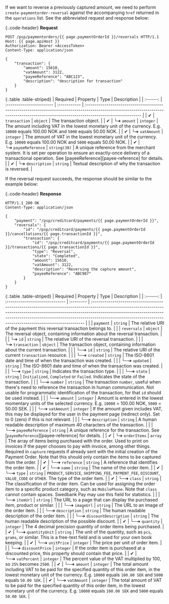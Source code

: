 If we want to reverse a previously captured amount, we need to perform
`create-paymentorder-reversal` against the accompanying `href` returned in the
`operations` list. See the abbreviated request and response below:

{:.code-header}
**Request**

```http
POST /psp/paymentorders/{{ page.paymentOrderId }}/reversals HTTP/1.1
Host: {{ page.apiHost }}
Authorization: Bearer <AccessToken>
Content-Type: application/json

{
    "transaction": {
        "amount": 15610,
        "vatAmount": 3122,
        "payeeReference": "ABC123",
        "description": "description for transaction"
    }
}
```

{:.table .table-striped}
| Required | Property                 | Type         | Description                                                                                                                                                                              |
| :------: | :----------------------- | :----------- | :--------------------------------------------------------------------------------------------------------------------------------------------------------------------------------------- |
|  ✔︎︎︎︎︎  | `transaction`            | `object`     | The transaction object.                                                                                                                                                                  |
|  ✔︎︎︎︎︎  | └➔&nbsp;`amount`         | `integer`    | The amount including VAT in the lowest monetary unit of the currency. E.g. `10000` equals 100.00 NOK and `5000` equals 50.00 NOK.                                                        |
|  ✔︎︎︎︎︎  | └➔&nbsp;`vatAmount`      | `integer`    | The amount of VAT in the lowest monetary unit of the currency. E.g. `10000` equals 100.00 NOK and `5000` equals 50.00 NOK.                                                               |
|  ✔︎︎︎︎︎  | └➔&nbsp;`payeeReference` | `string(30)` | A unique reference from the merchant system. It is set per operation to ensure an exactly-once delivery of a transactional operation. See [payeeReference][payee-reference] for details. |
|  ✔︎︎︎︎︎  | └➔&nbsp;`description`    | `string`     | Textual description of why the transaction is reversed.                                                                                                                                  |

If the reversal request succeeds, the response should be similar to the example below:

{:.code-header}
**Response**

```http
HTTP/1.1 200 OK
Content-Type: application/json

{
    "payment": "/psp/creditcard/payments/{{ page.paymentOrderId }}",
    "reversals": {
        "id": "/psp/creditcard/payments/{{ page.paymentOrderId }}/cancellations/{{ page.transactionId }}",
        "transaction": {
            "id": "/psp/creditcard/payments/{{ page.paymentOrderId }}/transactions/{{ page.transactionId }}",
            "type": "Reversal",
            "state": "Completed",
            "amount": 15610,
            "vatAmount": 3122,
            "description": "Reversing the capture amount",
            "payeeReference": "ABC987"
        }
    }
}
```

{:.table .table-striped}
| Required | Property                       | Type      | Description                                                                                                                                                                                                                                                                                                           |
| :------: | :----------------------------- | :-------- | :-------------------------------------------------------------------------------------------------------------------------------------------------------------------------------------------------------------------------------------------------------------------------------------------------------------------- |
|          | `payment`                      | `string`  | The relative URI of the payment this reversal transaction belongs to.                                                                                                                                                                                                                                                 |
|          | `reversals`                    | `object`  | The reversal object, containing information about the reversal transaction.                                                                                                                                                                                                                                           |
|          | └➔&nbsp;`id`                   | `string`  | The relative URI of the reversal transaction.                                                                                                                                                                                                                                                                         |
|          | └➔&nbsp;`transaction`          | `object`  | The transaction object, containing information about the current transaction.                                                                                                                                                                                                                                         |
|          | └─➔&nbsp;`id`                  | `string`  | The relative URI of the current `transaction` resource.                                                                                                                                                                                                                                                               |
|          | └─➔&nbsp;`created`             | `string`  | The ISO-8601 date and time of when the transaction was created.                                                                                                                                                                                                                                                       |
|          | └─➔&nbsp;`updated`             | `string`  | The ISO-8601 date and time of when the transaction was created.                                                                                                                                                                                                                                                       |
|          | └─➔&nbsp;`type`                | `string`  | Indicates the transaction type.                                                                                                                                                                                                                                                                                       |
|          | └─➔&nbsp;`state`               | `string`  | `Initialized`, `Completed` or `Failed`. Indicates the state of the transaction.                                                                                                                                                                                                                                       |
|          | └─➔&nbsp;`number`              | `string`  | The transaction `number`, useful when there's need to reference the transaction in human communication. Not usable for programmatic identification of the transaction, for that `id` should be used instead.                                                                                                          |
|          | └─➔&nbsp;`amount`              | `integer` | Amount is entered in the lowest momentary units of the selected currency. E.g. `10000` = 100.00 NOK, `5000` = 50.00 SEK.                                                                                                                                                                                              |
|          | └─➔&nbsp;`vatAmount`           | `integer` | If the amount given includes VAT, this may be displayed for the user in the payment page (redirect only). Set to 0 (zero) if this is not relevant.                                                                                                                                                                    |
|          | └─➔&nbsp;`description`         | `string`  | A human readable description of maximum 40 characters of the transaction.                                                                                                                                                                                                                                             |
|          | └─➔&nbsp;`payeeReference`      | `string`  | A unique reference for the transaction. See [`payeeReference`][payee-reference] for details.                                                                                                                                                                                                                          |
|  ✔︎︎︎︎︎  | └➔&nbsp;`orderItems`           | `array`   | The array of items being purchased with the order. Used to print on invoices if the payer chooses to pay with invoice, among other things. Required in `capture` requests if already sent with the initial creation of the Payment Order. Note that this should only contain the items to be captured from the order. |
|  ✔︎︎︎︎︎  | └─➔&nbsp;`reference`           | `string`  | A reference that identifies the order item.                                                                                                                                                                                                                                                                           |
|  ✔︎︎︎︎︎  | └─➔&nbsp;`name`                | `string`  | The name of the order item.                                                                                                                                                                                                                                                                                           |
|  ✔︎︎︎︎︎  | └─➔&nbsp;`type`                | `string`  | `PRODUCT`, `SERVICE`, `SHIPPING_FEE`, `PAYMENT_FEE`, `DISCOUNT`, `VALUE_CODE` or `OTHER`. The type of the order item.                                                                                                                                                                                                 |
|  ✔︎︎︎︎︎  | └─➔&nbsp;`class`               | `string`  | The classification of the order item. Can be used for assigning the order item to a specific product category, such as `MobilePhone`. Note that `class` cannot contain spaces. Swedbank Pay may use this field for statistics.                                                                                        |
|          | └─➔&nbsp;`itemUrl`             | `string`  | The URL to a page that can display the purchased item, product or similar.                                                                                                                                                                                                                                            |
|       | └─➔&nbsp;`imageUrl`            | `string`  | The URL to an image of the order item.                                                                                                                                                                                                                                                                                |
|          | └─➔&nbsp;`description`         | `string`  | The human readable description of the order item.                                                                                                                                                                                                                                                                     |
|          | └─➔&nbsp;`discountDescription` | `string`  | The human readable description of the possible discount.                                                                                                                                                                                                                                                              |
|  ✔︎︎︎︎︎  | └─➔&nbsp;`quantity`            | `integer` | The 4 decimal precision quantity of order items being purchased.                                                                                                                                                                                                                                                      |
|  ✔︎︎︎︎︎  | └─➔&nbsp;`quantityUnit`        | `string`  | The unit of the quantity, such as `pcs`, `grams`, or similar. This is a free-text field and is used for your own book keeping.                                                                                                                                                                                        |
|  ✔︎︎︎︎︎  | └─➔&nbsp;`unitPrice`           | `integer` | The price per unit of order item.                                                                                                                                                                                                                                                                                     |
|          | └─➔&nbsp;`discountPrice`       | `integer` | If the order item is purchased at a discounted price, this property should contain that price.                                                                                                                                                                                                                        |
|  ✔︎︎︎︎︎  | └─➔&nbsp;`vatPercent`          | `integer` | The percent value of the VAT multiplied by 100, so `25%` becomes `2500`.                                                                                                                                                                                                                                              |
|  ✔︎︎︎︎︎  | └─➔&nbsp;`amount`              | `integer` | The total amount including VAT to be paid for the specified quantity of this order item, in the lowest monetary unit of the currency. E.g. `10000` equals `100.00 SEK` and `5000` equals `50.00 SEK`.                                                                                                                 |
|  ✔︎︎︎︎︎  | └─➔&nbsp;`vatAmount`           | `integer` | The total amount of VAT to be paid for the specified quantity of this order item, in the lowest monetary unit of the currency. E.g. `10000` equals `100.00 SEK` and `5000` equals `50.00 SEK`.                                                                                                                        |
